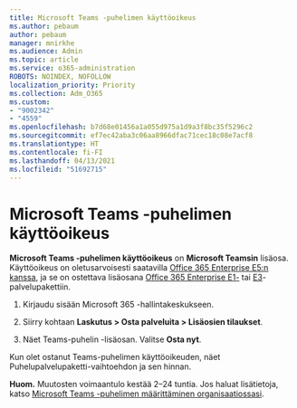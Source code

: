 ```yaml
---
title: Microsoft Teams -puhelimen käyttöoikeus
ms.author: pebaum
author: pebaum
manager: mnirkhe
ms.audience: Admin
ms.topic: article
ms.service: o365-administration
ROBOTS: NOINDEX, NOFOLLOW
localization_priority: Priority
ms.collection: Adm_O365
ms.custom:
- "9002342"
- "4559"
ms.openlocfilehash: b7d68e01456a1a055d975a1d9a3f8bc35f5296c2
ms.sourcegitcommit: ef7ec42aba3c06aa8966dfac71cec18c08e7acf8
ms.translationtype: HT
ms.contentlocale: fi-FI
ms.lasthandoff: 04/13/2021
ms.locfileid: "51692715"
---
```

# <a name="microsoft-teams-phone-license"></a>Microsoft Teams -puhelimen käyttöoikeus

**Microsoft Teams -puhelimen käyttöoikeus** on **Microsoft Teamsin** lisäosa. Käyttöoikeus on oletusarvoisesti saatavilla [Office 365 Enterprise E5:n kanssa](https://www.microsoft.com/microsoft-365/business/office-365-enterprise-e5-business-software?rtc=1&activetab=pivot%3aoverviewtab), ja se on ostettava lisäosana [Office 365 Enterprise E1-](https://products.office.com/business/office-365-enterprise-e1-business-software) tai [E3](https://products.office.com/business/office-365-enterprise-e3-business-software)-palvelupakettiin.

1. Kirjaudu sisään Microsoft 365 -hallintakeskukseen.

2. Siirry kohtaan **Laskutus > Osta palveluita > Lisäosien tilaukset**. 

3. Näet Teams-puhelin -lisäosan. Valitse **Osta nyt**.

Kun olet ostanut Teams-puhelimen käyttöoikeuden, näet Puhelupalvelupaketti-vaihtoehdon ja sen hinnan.

**Huom.** Muutosten voimaantulo kestää 2–24 tuntia. Jos haluat lisätietoja, katso [Microsoft Teams -puhelimen määrittäminen organisaatiossasi](https://docs.microsoft.com/MicrosoftTeams/setting-up-your-phone-system). 

